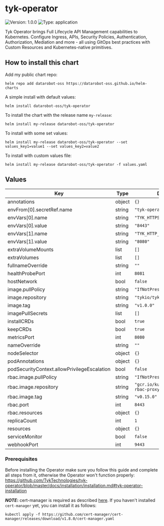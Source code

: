 # tyk-operator

![Version: 1.0.0](https://img.shields.io/badge/Version-1.0.0-informational?style=flat-square) ![Type: application](https://img.shields.io/badge/Type-application-informational?style=flat-square)

Tyk Operator brings Full Lifecycle API Management capabilities to Kubernetes. Configure Ingress, APIs, Security Policies, Authentication, Authorization, Mediation and more - all using GitOps best practices with Custom Resources and Kubernetes-native primitives.

## How to install this chart

Add my public chart repo:

```console
helm repo add datarobot-oss https://datarobot-oss.github.io/helm-charts
```

A simple install with default values:

```console
helm install datarobot-oss/tyk-operator
```

To install the chart with the release name `my-release`:

```console
helm install my-release datarobot-oss/tyk-operator
```

To install with some set values:

```console
helm install my-release datarobot-oss/tyk-operator --set values_key1=value1 --set values_key2=value2
```

To install with custom values file:

```console
helm install my-release datarobot-oss/tyk-operator -f values.yaml
```

## Values

| Key | Type | Default | Description |
|-----|------|---------|-------------|
| annotations | object | `{}` |  |
| envFrom[0].secretRef.name | string | `"tyk-operator-conf"` |  |
| envVars[0].name | string | `"TYK_HTTPS_INGRESS_PORT"` |  |
| envVars[0].value | string | `"8443"` |  |
| envVars[1].name | string | `"TYK_HTTP_INGRESS_PORT"` |  |
| envVars[1].value | string | `"8080"` |  |
| extraVolumeMounts | list | `[]` |  |
| extraVolumes | list | `[]` |  |
| fullnameOverride | string | `""` |  |
| healthProbePort | int | `8081` |  |
| hostNetwork | bool | `false` |  |
| image.pullPolicy | string | `"IfNotPresent"` |  |
| image.repository | string | `"tykio/tyk-operator"` |  |
| image.tag | string | `"v1.0.0"` |  |
| imagePullSecrets | list | `[]` |  |
| installCRDs | bool | `true` |  |
| keepCRDs | bool | `true` |  |
| metricsPort | int | `8080` |  |
| nameOverride | string | `""` |  |
| nodeSelector | object | `{}` |  |
| podAnnotations | object | `{}` |  |
| podSecurityContext.allowPrivilegeEscalation | bool | `false` |  |
| rbac.image.pullPolicy | string | `"IfNotPresent"` |  |
| rbac.image.repository | string | `"gcr.io/kubebuilder/kube-rbac-proxy"` |  |
| rbac.image.tag | string | `"v0.15.0"` |  |
| rbac.port | int | `8443` |  |
| rbac.resources | object | `{}` |  |
| replicaCount | int | `1` |  |
| resources | object | `{}` |  |
| serviceMonitor | bool | `false` |  |
| webhookPort | int | `9443` |  |

### Prerequisites

Before installing the Operator make sure you follow this guide and complete all
steps from it, otherwise the Operator won't function properly: https://github.com/TykTechnologies/tyk-operator/blob/master/docs/installation/installation.md#tyk-operator-installation

**_NOTE_:** cert-manager is required as described [here](https://tyk.io/docs/tyk-stack/tyk-operator/installing-tyk-operator/#step-2-installing-cert-manager).
If you haven't installed `cert-manager` yet, you can install it as follows:
```
kubectl apply -f https://github.com/cert-manager/cert-manager/releases/download/v1.8.0/cert-manager.yaml
```
